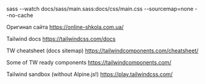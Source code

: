 sass --watch docs/sass/main.sass:docs/css/main.css --sourcemap=none --no-cache

Оригинал сайта
https://online-shkola.com.ua/

Tailwind docs
https://tailwindcss.com/docs

TW cheatsheet (docs sitemap)
https://tailwindcomponents.com/cheatsheet/

Some of TW ready components
https://tailwindcomponents.com/

Tailwind sandbox (without Alpine.js!)
https://play.tailwindcss.com/
